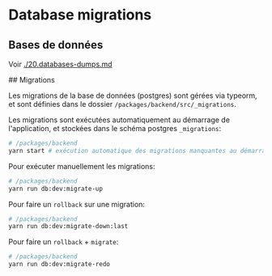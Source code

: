 # Database migrations

## Bases de données

Voir [./20.databases-dumps.md](./20.databases-dumps.md)

## Migrations

Les migrations de la base de données (postgres) sont gérées via typeorm, et sont définies dans le dossier `/packages/backend/src/_migrations`.

Les migrations sont exécutées automatiquement au démarrage de l'application, et stockées dans le schéma postgres `_migrations`:

```bash
# /packages/backend
yarn start # exécution automatique des migrations manquantes au démarrage de l'application
```

Pour exécuter manuellement les migrations:

```bash
# /packages/backend
yarn run db:dev:migrate-up
```

Pour faire un `rollback` sur une migration:

```bash
# /packages/backend
yarn run db:dev:migrate-down:last
```

Pour faire un `rollback` + `migrate`:

```bash
# /packages/backend
yarn run db:dev:migrate-redo
```

